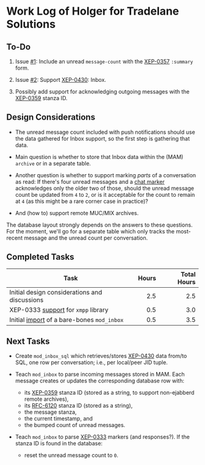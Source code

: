 Work Log of Holger for Tradelane Solutions
==========================================

To-Do
-----

1. Issue [#1][1]: Include an unread `message-count` with the [XEP-0357][0357]
   `:summary` form.

2. Issue [#2][2]: Support [XEP-0430][0430]: Inbox.

3. Possibly add support for acknowledging outgoing messages with the
   [XEP-0359][0359] stanza ID.

Design Considerations
---------------------

- The unread message count included with push notifications should use the data
  gathered for Inbox support, so the first step is gathering that data.

- Main question is whether to store that Inbox data within the (MAM) `archive`
  or in a separate table.

- Another question is whether to support marking _parts_ of a conversation as
  read: If there's four unread messages and a [chat marker][0333] acknowledges
  only the older two of those, should the unread message count be updated from
  `4` to `2`, or is it acceptable for the count to remain at `4` (as this might
  be a rare corner case in practice)?

- And (how to) support remote MUC/MIX archives.

The database layout strongly depends on the answers to these questions. For the
moment, we'll go for a separate table which only tracks the most-recent message
and the unread count per conversation.

Completed Tasks
---------------

| Task                                             | Hours         | Total Hours |
| ------------------------------------------------ | -------------:| -----------:|
| Initial design considerations and discussions    |           2.5 |         2.5 |
| XEP-0333 [support][X1] for `xmpp` library        |           0.5 |         3.0 |
| Initial [import][X2] of a bare-bones `mod_inbox` |           0.5 |         3.5 |

Next Tasks
----------

- Create `mod_inbox_sql` which retrieves/stores [XEP-0430][0430] data from/to
  SQL, one row per conversation; i.e., per local/peer JID tuple.

- Teach `mod_inbox` to parse incoming messages stored in MAM. Each message
  creates or updates the corresponding database row with:
  - its [XEP-0359][0359] stanza ID (stored as a string, to support non-ejabberd remote archives),
  - its [RFC-6120][6120] stanza ID (stored as a string),
  - the message stanza,
  - the current timestamp, and
  - the bumped count of unread messages.

- Teach `mod_inbox` to parse [XEP-0333][0333] markers (and responses?).  If the
  stanza ID is found in the database:
  - reset the unread message count to `0`.

[1]: https://github.com/simpl0/ejabberd/issues/1
[2]: https://github.com/simpl0/ejabberd/issues/2

[0333]: https://xmpp.org/extensions/xep-0333.html
[0357]: https://xmpp.org/extensions/xep-0357.html
[0359]: https://xmpp.org/extensions/xep-0359.html
[0430]: https://xmpp.org/extensions/xep-0430.html

[6120]: https://xmpp.org/rfcs/rfc6120.html

[X1]: https://github.com/simpl0/xmpp/commit/c48f6cb9f9cc419844c789ec47a79003aecb1814
[X2]: https://github.com/simpl0/ejabberd/commit/f63673b96f21e0612e145fe7deeb74e8bdacecf1
